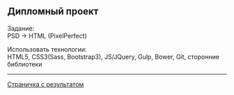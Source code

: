 Дипломный проект
--

Задание:<br> 
PSD -> HTML (PixelPerfect)

Использовать технологии:<br>
HTML5, CSS3(Sass, Bootstrap3), JS/JQuery, Gulp, Bower, Git, сторонние библиотеки

-----

<a href="https://adebos.github.io/fitness/">Страничка с результатом</a>
